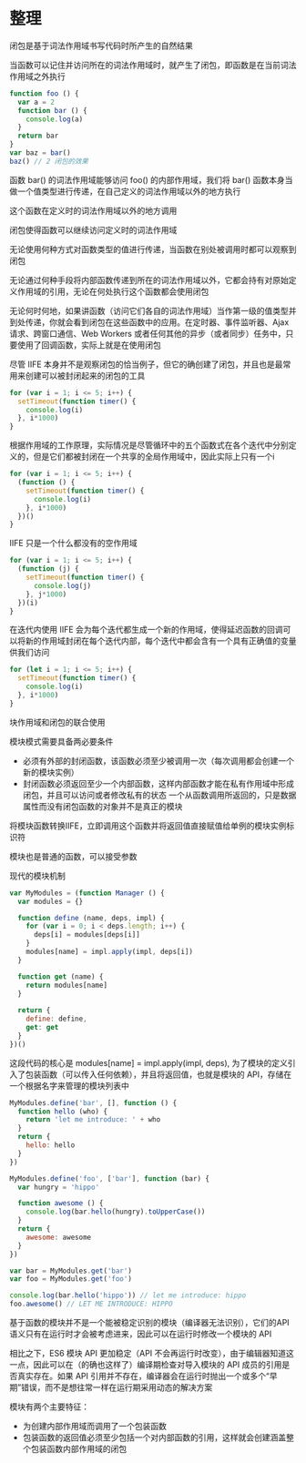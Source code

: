 # 整理

闭包是基于词法作用域书写代码时所产生的自然结果

当函数可以记住并访问所在的词法作用域时，就产生了闭包，即函数是在当前词法作用域之外执行

```js
function foo () {
  var a = 2
  function bar () {
    console.log(a)
  }
  return bar
}
var baz = bar()
baz() // 2 闭包的效果
```
函数 bar() 的词法作用域能够访问 foo() 的内部作用域，我们将 bar() 函数本身当做一个值类型进行传递，在自己定义的词法作用域以外的地方执行

这个函数在定义时的词法作用域以外的地方调用

闭包使得函数可以继续访问定义时的词法作用域

无论使用何种方式对函数类型的值进行传递，当函数在别处被调用时都可以观察到闭包

无论通过何种手段将内部函数传递到所在的词法作用域以外，它都会持有对原始定义作用域的引用，无论在何处执行这个函数都会使用闭包

无论何时何地，如果讲函数（访问它们各自的词法作用域）当作第一级的值类型并到处传递，你就会看到闭包在这些函数中的应用。在定时器、事件监听器、Ajax 请求、跨窗口通信、Web Workers 或者任何其他的异步（或者同步）任务中，只要使用了回调函数，实际上就是在使用闭包

尽管 IIFE 本身并不是观察闭包的恰当例子，但它的确创建了闭包，并且也是最常用来创建可以被封闭起来的闭包的工具

```js
for (var i = 1; i <= 5; i++) {
  setTimeout(function timer() {
    console.log(i)
  }, i*1000)
}
```
根据作用域的工作原理，实际情况是尽管循环中的五个函数式在各个迭代中分别定义的，但是它们都被封闭在一个共享的全局作用域中，因此实际上只有一个i

```js
for (var i = 1; i <= 5; i++) {
  (function () {
    setTimeout(function timer() {
      console.log(i)
    }, i*1000)
  })()
}
```
IIFE 只是一个什么都没有的空作用域

```js
for (var i = 1; i <= 5; i++) {
  (function (j) {
    setTimeout(function timer() {
      console.log(j)
    }, j*1000)
  })(i)
}
```
在迭代内使用 IIFE 会为每个迭代都生成一个新的作用域，使得延迟函数的回调可以将新的作用域封闭在每个迭代内部，每个迭代中都会含有一个具有正确值的变量供我们访问

```js
for (let i = 1; i <= 5; i++) {
  setTimeout(function timer() {
    console.log(i)
  }, i*1000)
}
```
块作用域和闭包的联合使用

模块模式需要具备两必要条件
- 必须有外部的封闭函数，该函数必须至少被调用一次（每次调用都会创建一个新的模块实例）
- 封闭函数必须返回至少一个内部函数，这样内部函数才能在私有作用域中形成闭包，并且可以访问或者修改私有的状态
一个从函数调用所返回的，只是数据属性而没有闭包函数的对象并不是真正的模块

将模块函数转换IIFE，立即调用这个函数并将返回值直接赋值给单例的模块实例标识符

模块也是普通的函数，可以接受参数

现代的模块机制
```js
var MyModules = (function Manager () {
  var modules = {}

  function define (name, deps, impl) {
    for (var i = 0; i < deps.length; i++) {
      deps[i] = modules[deps[i]]
    }
    modules[name] = impl.apply(impl, deps[i])
  }

  function get (name) {
    return modules[name]
  }
  
  return {
    define: define,
    get: get
  }
})()
```
这段代码的核心是 modules[name] = impl.apply(impl, deps), 为了模块的定义引入了包装函数（可以传入任何依赖），并且将返回值，也就是模块的 API，存储在一个根据名字来管理的模块列表中
```js
MyModules.define('bar', [], function () {
  function hello (who) {
    return 'let me introduce: ' + who
  }
  return {
    hello: hello
  }
})

MyModules.define('foo', ['bar'], function (bar) {
  var hungry = 'hippo'

  function awesome () {
    console.log(bar.hello(hungry).toUpperCase())
  }
  return {
    awesome: awesome
  }
})

var bar = MyModules.get('bar')
var foo = MyModules.get('foo')

console.log(bar.hello('hippo')) // let me introduce: hippo
foo.awesome() // LET ME INTRODUCE: HIPPO
```

基于函数的模块并不是一个能被稳定识别的模块（编译器无法识别），它们的API语义只有在运行时才会被考虑进来，因此可以在运行时修改一个模块的 API

相比之下，ES6 模块 API 更加稳定（API 不会再运行时改变），由于编辑器知道这一点，因此可以在（的确也这样了）编译期检查对导入模块的 API 成员的引用是否真实存在。如果 API 引用并不存在，编译器会在运行时抛出一个或多个“早期”错误，而不是想往常一样在运行期采用动态的解决方案

模块有两个主要特征：
- 为创建内部作用域而调用了一个包装函数
- 包装函数的返回值必须至少包括一个对内部函数的引用，这样就会创建涵盖整个包装函数内部作用域的闭包
